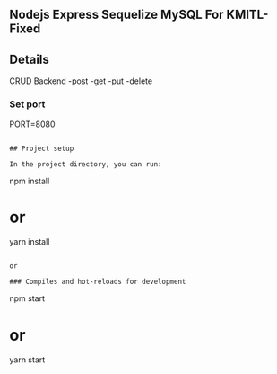 ## Nodejs Express Sequelize MySQL For KMITL-Fixed

## Details

CRUD Backend
-post
-get
-put
-delete

### Set port

PORT=8080

```

## Project setup

In the project directory, you can run:

```

npm install

# or

yarn install

```

or

### Compiles and hot-reloads for development

```

npm start

# or

yarn start
